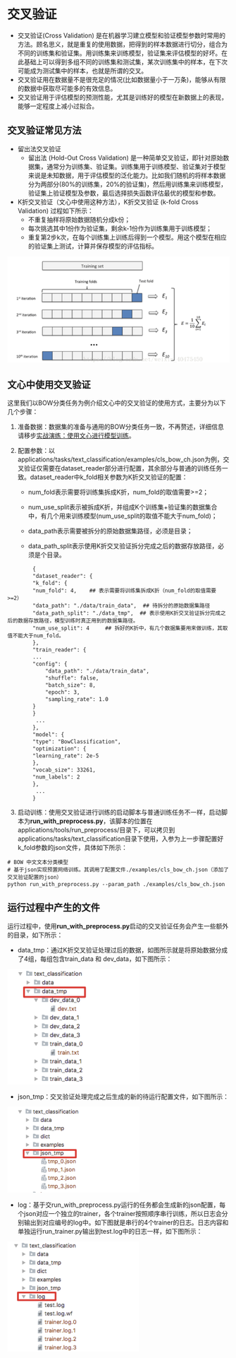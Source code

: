 # 交叉验证

- 交叉验证(Cross Validation) 是在机器学习建立模型和验证模型参数时常用的方法。顾名思义，就是重复的使用数据，把得到的样本数据进行切分，组合为不同的训练集和验证集。用训练集来训练模型，验证集来评估模型的好坏。在此基础上可以得到多组不同的训练集和测试集，某次训练集中的样本，在下次可能成为测试集中的样本，也就是所谓的交叉。
- 交叉验证用在数据量不是很充足的情况(比如数据量小于一万条)，能够从有限的数据中获取尽可能多的有效信息。
- 交叉验证用于评估模型的预测性能，尤其是训练好的模型在新数据上的表现，能够一定程度上减小过拟合。

## 交叉验证常见方法

- 留出法交叉验证
  - 留出法 (Hold-Out Cross Validation) 是一种简单交叉验证，即针对原始数据集，通常分为训练集、验证集。训练集用于训练模型、验证集对于模型来说是未知数据，用于评估模型的泛化能力。比如我们随机的将样本数据分为两部分(80%的训练集，20%的验证集)，然后用训练集来训练模型，验证集上验证模型及参数，最后选择损失函数评估最优的模型和参数。
- K折交叉验证（文心中使用这种方法），K折交叉验证 (k-fold Cross Validation) 过程如下所示：
  - 不重复抽样将原始数据随机分成k份；
  - 每次挑选其中1份作为验证集，剩余k-1份作为训练集用于训练模型；
  - 重复第2步k次，在每个训练集上训练后得到一个模型。用这个模型在相应的验证集上测试，计算并保存模型的评估指标。

![img](./img/1.png)

## 文心中使用交叉验证

这里我们以BOW分类任务为例介绍文心中的交叉验证的使用方式，主要分为以下几个步骤：

1. 准备数据：数据集的准备与通用的BOW分类任务一致，不再赘述，详细信息请移步[实战演练：使用文心进行模型训练](https://ai.baidu.com/ai-doc/ERNIE-Ultimate/Ekmlrorrp)。

2. 配置参数：以applications/tasks/text_classification/examples/cls_bow_ch.json为例，交叉验证仅需要在dataset_reader部分进行配置，其余部分与普通的训练任务一致。dataset_reader中k_fold相关参数为K折交叉验证的配置：

   - num_fold表示需要将训练集拆成K折，num_fold的取值需要>=2；

   - num_use_split表示被拆成K折，并组成K个训练集+验证集的数据集合中，有几个用来训练模型(num_use_split的取值不能大于num_fold)；

   - data_path表示需要被拆分的原始数据集路径，必须是目录；

   - data_path_split表示使用K折交叉验证拆分完成之后的数据存放路径，必须是个目录。

```
    	{
    	"dataset_reader": {
    	"k_fold": {
        "num_fold": 4,    ## 表示需要将训练集拆成K折（num_fold的取值需要>=2）
        "data_path": "./data/train_data",  ## 待拆分的原始数据集路径
        "data_path_split": "./data_tmp",  ## 表示使用K折交叉验证拆分完成之后的数据存放路径，模型训练时真正用到的数据集路径。
        "num_use_split": 4     ## 拆好的K折中，有几个数据集要用来做训练，其取值不能大于num_fold。
    	},
    	"train_reader": {
        ...
        "config": {
            "data_path": "./data/train_data",
            "shuffle": false,
            "batch_size": 8,
            "epoch": 3,
            "sampling_rate": 1.0
        }
    	}
    	 ...
    	},
    	"model": {
    	"type": "BowClassification",
    	"optimization": {
        "learning_rate": 2e-5
    	},
    	"vocab_size": 33261,
    	"num_labels": 2
    	},
    	 ...
    	}
```

3. 启动训练：使用交叉验证进行训练的启动脚本与普通训练任务不一样，启动脚本为**run_with_preprocess.py**，该脚本的位置在applications/tools/run_preprocess/目录下，可以拷贝到applications/tasks/text_classification目录下使用，入参为上一步骤配置好k_fold参数的json文件，具体如下所示：

```
# BOW 中文文本分类模型
# 基于json实现预置网络训练。其调用了配置文件./examples/cls_bow_ch.json（添加了交叉验证配置的json）
python run_with_preprocess.py --param_path ./examples/cls_bow_ch.json
```

## 运行过程中产生的文件

运行过程中，使用**run_with_preprocess.py**启动的交叉验证任务会产生一些额外的目录，如下所示：

- data_tmp：通过K折交叉验证处理过后的数据，如图所示就是将原始数据分成了4组，每组包含train_data 和 dev_data，如下图所示：

![img](./img/2.png)

- json_tmp：交叉验证处理完成之后生成的新的待运行配置文件，如下图所示：

![img](./img/3.png)

- log：基于交run_with_preprocess.py运行的任务都会生成新的json配置，每个json对应一个独立的trainer，各个trainer按照顺序串行训练，所以日志会分别输出到对应编号的log中。如下图就是串行的4个trainer的日志。日志内容和单独运行run_trainer.py输出到test.log中的日志一样，如下图所示：

![img](./img/4.png)
